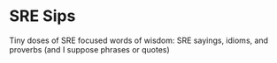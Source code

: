 # SRE Sips

Tiny doses of SRE focused words of wisdom: SRE sayings, idioms, and proverbs (and I suppose phrases or quotes)

